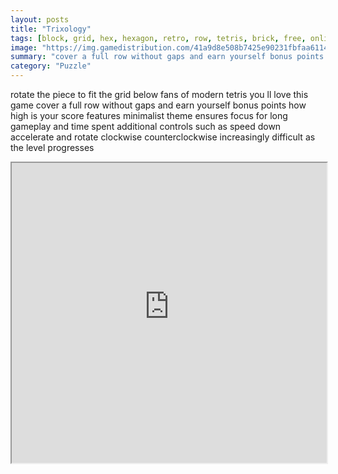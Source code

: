 ```yaml
---
layout: posts
title: "Trixology"
tags: [block, grid, hex, hexagon, retro, row, tetris, brick, free, online, games, oyna, game, free, games, play, play, games]
image: "https://img.gamedistribution.com/41a9d8e508b7425e90231fbfaa611430-1280x550.jpeg"
summary: "cover a full row without gaps and earn yourself bonus points  free online games oyna game free games play play games"
category: "Puzzle"
---
```


rotate the piece to fit the grid below fans of modern tetris you ll love this game cover a full row without gaps and earn yourself bonus points how high is your score features minimalist theme ensures focus for long gameplay and time spent additional controls such as speed down accelerate and rotate clockwise counterclockwise increasingly difficult as the level progresses

<iframe width="100%" height="480px;" src="https://html5.gamedistribution.com/41a9d8e508b7425e90231fbfaa611430/"></iframe>